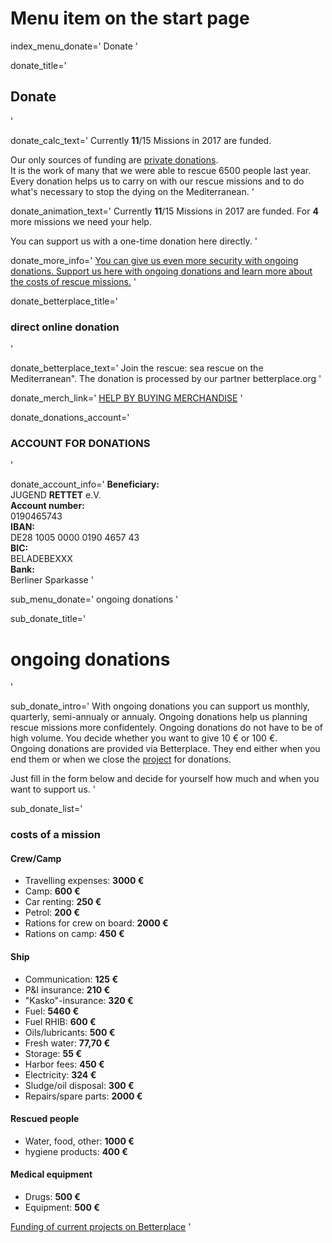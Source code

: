# Menu item on the start page
index_menu_donate='
Donate
'

donate_title='
## Donate
'

donate_calc_text='
Currently **11**/15 Missions in 2017 are funded.

Our only sources of funding are [private donations](/faq#17_Why_do_we_accept_private_donations_only_).  
It is the work of many that we were able to rescue 6500 people last year. Every donation helps us to carry on with our rescue missions and to do what's necessary to stop the dying on the Mediterranean.
'

donate_animation_text='
Currently **11**/15 Missions in 2017 are funded.
For **4** more missions we need your help.

You can support us with a one-time donation here directly.
'

donate_more_info='
[You can give us even more security with ongoing donations.
Support us here with ongoing donations and learn more about the costs of rescue missions.](./donations)
'

donate_betterplace_title='
### direct online donation
'

donate_betterplace_text='
Join the rescue: sea rescue on the Mediterranean". The donation is processed by our partner betterplace.org
'

donate_merch_link='
[HELP BY BUYING MERCHANDISE](/merch)
'

donate_donations_account='
### ACCOUNT FOR DONATIONS
'

donate_account_info='
**Beneficiary:**  
JUGEND **RETTET** e.V.  
**Account number:**  
0190465743  
**IBAN:**  
DE28 1005 0000 0190 4657 43  
**BIC:**  
BELADEBEXXX  
**Bank:**  
Berliner Sparkasse
'

sub_menu_donate='
ongoing donations
'

sub_donate_title='
# ongoing donations
'

sub_donate_intro='
With ongoing donations you can support us monthly, quarterly, 
semi-annualy or annualy. Ongoing donations help us planning rescue missions more confidentely. Ongoing donations do not have to be of high volume. You decide whether you want to give 10 € or 100 €.  
Ongoing donations are provided via Betterplace. They end either when you end them or when we close the [project](/betterplace) for donations.

Just fill in the form below and decide for yourself how much and when you want to support us.
'

sub_donate_list='
### costs of a mission

#### Crew/Camp

* Travelling expenses: **3000 €**
* Camp: **600 €**
* Car renting: **250 €**
* Petrol: **200 €**
* Rations for crew on board: **2000 €**
* Rations on camp: **450 €**

#### Ship

* Communication: **125 €**
* P&I insurance: **210 €**
* "Kasko"-insurance: **320 €**
* Fuel: **5460 €**
* Fuel RHIB: **600 €**
* Oils/lubricants: **500 €**
* Fresh water: **77,70 €**
* Storage: **55 €**
* Harbor fees: **450 €**
* Electricity: **324 €**
* Sludge/oil disposal: **300 €**
* Repairs/spare parts: **2000 €**

#### Rescued people

* Water, food, other: **1000 €**
* hygiene products: **400 €**

#### Medical equipment

* Drugs: **500 €**
* Equipment: **500 €**

[Funding of current projects on Betterplace](/betterplace)
'
